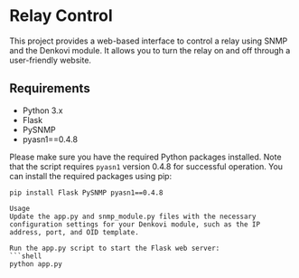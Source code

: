 # Relay Control

This project provides a web-based interface to control a relay using SNMP and the Denkovi module. It allows you to turn the relay on and off through a user-friendly website.

## Requirements

- Python 3.x
- Flask
- PySNMP
- pyasn1==0.4.8

Please make sure you have the required Python packages installed. Note that the script requires `pyasn1` version 0.4.8 for successful operation. You can install the required packages using pip:

```shell
pip install Flask PySNMP pyasn1==0.4.8

Usage
Update the app.py and snmp_module.py files with the necessary configuration settings for your Denkovi module, such as the IP address, port, and OID template.

Run the app.py script to start the Flask web server:
```shell
python app.py
